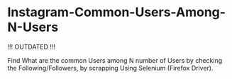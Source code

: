 # Instagram-Common-Users-Among-N-Users 

!!! OUTDATED !!!

Find What are the common Users among N number of Users by checking the Following/Followers, by scrapping Using Selenium (Firefox Driver).
